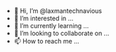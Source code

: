 - 👋 Hi, I’m @laxmantechnavious
- 👀 I’m interested in ...
- 🌱 I’m currently learning ...
- 💞️ I’m looking to collaborate on ...
- 📫 How to reach me ...

<!---
laxmantechnavious/laxmantechnavious is a ✨ special ✨ repository because its `README.md` (this file) appears on your GitHub profile.
You can click the Preview link to take a look at your changes.
--->
